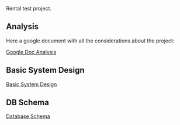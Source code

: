 Rental test project.
## Analysis
Here a google document with all the considerations about the project:

[Google Doc Analysis](https://docs.google.com/document/d/18Uu5sCGhP66XYpivaJN6ShhmwvXMJJ2f1jl9TQGIh80/edit?tab=t.0#heading=h.lptxaac2ewdo)

## Basic System Design
[Basic System Design](https://viewer.diagrams.net/?tags=%7B%7D&lightbox=1&highlight=0000ff&edit=_blank&layers=1&nav=1&title=system_design.drawio#R%3Cmxfile%3E%3Cdiagram%20name%3D%22Pagina-1%22%20id%3D%22hKlK21Qtvz9iypfL9PDR%22%3E5Vlbc5s4FP41ntl9aAaQMfgxcdLuQ9Jm63a2flRANmpkRIXwpb9%2Bj0Bc5cRuBpvu7JPRp9vROd%2B5SB6h2Xr3QeAkeuAhYSPHCncjdDtyHHuMxvCjkH2BeP6kAFaChnpQDczpT6JBS6MZDUnaGig5Z5ImbTDgcUwC2cKwEHzbHrbkrL1rglfEAOYBZib6Dw1lpFF7Mq07%2FiJ0FemtfccrOta4HKxPkkY45NsGhO5GaCY4l8XXejcjTCmv1Esx7%2F0LvZVggsTylAnLr4vPDw%2Bz7Q5%2F%2FJu%2BTz5%2B%2BZEt3iEtm9yXByYhnF83uZARX%2FEYs7savRE8i0OiVrWgVY%2B55zwB0AbwO5Fyr42JM8kBiuSa6V4QWOy%2F6fl5Y6EaV27ZvN01O2%2F3ulXIqgR8UQUaSnkmAvLKuUsqYbEi8pVxTmUoYDjhawLywDxBGJZ005YDa6qtqnG1NeBDG%2BQXjKPX3WCW6Z2uk8QwWG0OpdttRCWZJzg%2F%2FRZ8sq16wSUIzuOWRjdESLJ7XaemDsoJU81v7eDIdsCQObKtHWaioajhKhPrTHqbDkHqHsnpnEhOf1ByOsOGjjpaLJp95w8dp1pnPKR1HCN0fL6bf1lmauKciA2FIzrWH%2FdY4A1hf%2F5uQWXstYOK46Mrz4wqNrLMsGLbXhmA%2Bie9ZWhqQNJblyP9%2BL%2BQL8cG6edS0IQYNjvCZ5wmRSm5pDtltz4YPekw2i7Lwgad%2FQNs9s%2BVJF1TWTl7TIIzBsW2IjJUsIkCA8az8HhY6EFryDmutQq7iNomhtpMhcXhtbp5QCvmsVJciNOoCqYNDSn8EUtJRJwjjoWUmqXgz9VtwzEiCNlR%2Ba3xvWh815FANQbMfu5huzbs5h4wW4mdHC%2F0Do%2BcwkFqZ0OdmtTr0KE4pp7VvDN1F%2FI7CzmdhQo9GAvl1KqO%2FXa2eQbbIMuCJYFewuAduJnsBDJGV4pZAZiZCACUM1K43F7rjjUNwyJHkZT%2BxE%2F5UooxiTpRfkb3ZuTeqrUgLaVFhrIrks44A0Eqni8pYx2oj2KgY83qbaBBJu8AmdC5YoBvWOVhP%2F%2FBDINU8XLPKPivQMdj5lPh6fdPFYCD51Xu%2F58yCctU%2BtemcPvRsWu5LR2PfVPHk0vGWdu8%2FObU35KniPNn5QQbop3u%2F%2BAEbscJbOSflgnP5gX22Mx8w70deZd8PEInJsFhX4%2BQ4UE3EEw%2BLZf55W%2F4krh6FCpjjjdwSWyfUNwFmdhUpVyj0gsYTlMadC%2FGB%2Bu2KzSZNmq3d9aVZfmvFnCq8UgEhXOqEFbT2%2FSE3%2B8N9YWHkMuUgva0eg0oazjrjcUgELSzVCXkkXIQSIL3jWE6sfyC0OVOL8mGOtfL9nD4KETotTi1zeo0wft1npXBbCsK6bF4F%2BozSR8KVG0%2F6yE0Ibutzslp1dAbci0067%2BACsvUf6Shu38B%3C%2Fdiagram%3E%3C%2Fmxfile%3E#%7B%22pageId%22%3A%22hKlK21Qtvz9iypfL9PDR%22%7D)

## DB Schema
[Database Schema](https://viewer.diagrams.net/?tags=%7B%7D&lightbox=1&highlight=0000ff&edit=_blank&layers=1&nav=1&title=database.drawio#R%3Cmxfile%3E%3Cdiagram%20name%3D%22Pagina-1%22%20id%3D%22u7Kpg7bZ3AoJ5nyOm1zw%22%3E7V1tc6M4Ev41%2BTgpMC%2B2P44zM7tXl7nLTebq5j65CCg2txhxICfx%2FvoVWGBDCxvbICmxtqZqY4IJdD%2BSup9%2B1NxYd6u331IvWX7HAYpuRkbwdmN9uRmNRoY9pf%2FLj2y2R8ypY2yPLNIwYMd2Bx7DPxE7WJ62DgOU1U4kGEckTOoHfRzHyCe1Y16a4tf6ac84qv%2FVxFsgcODR9yJ49D9hQJbsqOlOd7%2F4HYWLJfvTk9F4%2B4uVV57MniRbegF%2B3Ttkfb2x7lKMyfan1dsdinLrlXbZfu9by2%2BrG0tRTLp84e5x%2FOufn17Sh41hOEYy%2FXX3nHwq%2FfPiRWv2xOxuyaY0wSLF6%2BTGmmUkxX%2BgOxzhlP4iQM%2FeOqJ%2FeQZvhN3bC0oJeuO5yXsqL76zBMUQwitE0g09j33LdpnxGHwqY77u%2BcJmx5Z7bhiVBz3m%2F0V17Z2J6A%2FMSidYzAUGeyQeCXGcAcNlr%2BEq8mL6afaMY%2FLIfmPQz%2F4yjIJ7b4PX%2BQ1nxPP%2FKD%2FNljgN%2F6Tne%2FS%2BvpiF4b2UsKFhGbUzHvNvsmumKKPnPJR%2BMBuHvntvtRPvvYyUd4OjyEuycOuV%2FIsrL12E8QwTglfspNdlSNBj4vn5Oa90uOc3QlbVTbKHvQ9jVN33PmBiXFgCouUwMJsYglg5hgVzdAAL7HI%2FclDGC%2Fr87dibQOxNOH%2FOavw1LyIojT2CZngdBxkAYPUk52NyDDBJTx8ZD38HkKS2JG2eeQ6jqHHIi8JFTD9G6Dn%2FWu6MkM6Nn9nhVRgE%2BZVnGYVFGC%2Fui9O%2B2LsjP5hd8kOYfv05KqbAJf0ioleYJTiMSWEoZ0b%2FUdPdGbfOjUPv9Y5%2BNnef6b%2F89JTc0aFGUi8s4IMoiF9RDuRZiuk4ZBNLB7x2xKHbGYabuvuPobIJk94mqAkAQ%2BytkEaCcCS4spEA13Y%2FJBuNBOFImMpGgu0AKFB7IUQ0GC4FwwmBSpkDdQ1ih4MDDGITTKPMaO7TDE5jQgImHOmYgEGkTwNWemkNClmg4GQcgkEBg8mV9xau1qu57%2BV%2B0eGEDGBU7Jg0YIwhTYSCBSopDmrDJV7g2Iu%2B7o5S89EEGAXMeLtz7jFOmMn%2BhwjZMKrDWxNcNyjKp6Nf%2Bfepw9jH%2F7LLFR%2B%2BvNU%2Bbdgn6AhGR2V4nfrowHM6bKUkXrpAHWLC3AgHPZiiyCPhS51d7N891pW4x3mf7rGvxD3jd%2BmeqQ1WPeAviaT4uIwVD5Di1bH91cB2BlsOYH7Z0WKnscKVZ8434jEjDVc5GMOs698ZSnXdoM%2B6QYXEk%2BoGXCR8%2FLrB1Oo6bDsav40Z6z4821l0ro%2Bmgw1WXVMZLOGpYHf5GB0uwdFlFOnOP3EuGA4LsJCSrVMNBzlw4JTVxMKhXLw1UzoQJk6I4Q6UVASDwgSgQCsvjDQaJKCBU0wRjIYRQMNTmJLlPKDxvIaEBEhwkjDBkIC5VuJl2StOAw0I8YDglVAEA4JThF9Sh87j9eoJpRoUF4eWbWRhOyhsCApzYt6aY9ceG85kMrIcSyREIAnBGOZ54m1W9PHn9A8tcTAvuIlvmpuQAZqx9JkEchUlPBY03nj1aGKyzgj9a2kBFI0R0RixDOkYgRxGkZ%2FM6UOEzyEK5p4WA8pAhnR2awrpjAD762L62ILDL%2Fa36KlDDkCk811TSG00AKJnD1ng4CjLBYMDMh3emiznhPo81pAQDwlbOhVqWhATAAky9TNllscs9snsygVUoX7%2FwwiSAR1Ndpo8Yueb96igmcJ8%2BAGlWa6C%2B%2Bz7KMt%2B5rOOFtT0KaiZdt%2FtpAU1U5iJtwzjjsYftxj%2F%2FQlqpjAB1YKavqKESQtMFBLUmCUFsgeAIkjMrTEnm0TXxUTiQBVtjWnA7HIHC005yACFdMbBNGAGoeVWvYDh5L3r8qU1pgFL55pekAUH6doa04Dbc7ynMApJiGDqpyExPCSka2tMA%2B4%2Fiqih5utMU9OSUCFfYGNaHE3mWxKmKNOY6AET7VziSQIbwaDg9D4BUGihaHpjoGlM1aC0eEGWw7HLQQrtwtHSw65XP%2BdCwxilN21bh484pR9WWrTlWjZ2PmxFON8LiZZmpTux0r0j6BhSbo39%2Fzjqvo%2FPWpsWpK01N3sM0QKQeoCk6wDcAQMryOXTSDvVKlSFQMMj8aSCpgz9DqhUOaJmjSTpSOJpjOQiaQxw8SHb51Tz7NH%2BOWO1GuiYZV%2BmD%2B%2BhcjvI%2B%2FOQCmmw2UiDbX6kA%2BeWwVQKFb0tIwt2hs%2BCBzQcJNu%2Br%2F4WF8lLpPscDZ4At4KnX5B8jITXGQGw6oR3qIjzBGSqmvA6sAKtE17FQKNcwtu9KaLAEMvtXL8fcDRBGbewGKu1U0B%2F%2BvcBLedCojZ%2FYC%2FSXMkQk9AZbSUU6yBQvaeOw7pplk0p5EhvI2CWd7AvrFrlnc00QBQAiPweAqYDJxNW484T%2FdwDOsUfMMXXvY1PWvmgnsVf5jTtPECZn4ZJ3tRAz2wKzGwKSMxdmKsxsNCZh6y1rlgJnMjXnruwbLLFiZYZqwIS%2BWp0F%2FIbFVuoESIdIQoo011YLNP1B3UQIn9XrAsLVE2xVFikXHpSUQMy8vfMurBGxUJYDRElICK9V5dZipCkybJspy7Mup3SWOmwOKv49IDSkNrggJM6K7bcru%2BkKzubqaLYGstVPZp1xzlH3HaJh7qqHqt9C6q4aCr5tZuiXFQOjeNjaNq3g9hXH%2FL1YsdLuo1XIn5qNmrb3in71gBk41TyGz3FDc5J18FZLnfKDE65mmRx8%2Bek6wo3FjQ4x%2FXBOWq%2BhnTwwSk37BHo%2Ba6Ds3fPdx2aP8cb9NOIw5fxPLz7VxjOaDz2CZIhwF%2FZ0kvyH1lgX6sHGo0ofhvVN8t59XJjcZ2q3PgcvqHgB37N2Lkpfs1reBm7eLNyWWZDPoqLkLReTWwt%2B3Hyqvptdt6azxEvAby0SsKcaX042hxW3exSxOvN%2F5DrOOz%2FH3nuWK8RGxxMlOXY35EXNA7NcFAOt05eCVKc%2FCwHldFvvkqK%2BSS%2F6Da73tanmdnzn5%2F2S9CdANA%2Byg5WisV6vcO7Z0uv02cjoRftCtLFgN8T67U4kmvamjn37YyCsLye2UJTnG%2F90VHrWycan1OlP%2FFq%2FVbhuY%2FdoaeEWCc3mKw6YeWKcvtb3SH7Y5C3IeN8GHS6nAAcwIqYCYDAOMm91Q4stK3EY7EC7%2BGkPj%2FnU3AeoGXbxeGUFbqHBddtNnspaYsLBv9FMy8UEf%2FjapxhN5q%2Fu6ZkZ0BJ3RU7gxOKCnVGWRm%2BynmqYkiYNxxH8tAwYWJ4PWPDNBq0yYQjbBHrDpinXc%2FgmDQYZpcj1xfrDZg%2FXfPgkL5ywEznegaHY9W9YXJK3WK9AeW81zM4rEa%2BYXH0bmK9AUWzV%2BwNzg5Bsd6AufgVe0P6Mg6T8etZNybKrRvXnI2blfKmJKpcyQlgqY67ysEBYlxbdgI4gvn4FbnDbmSA0mncEczHr2iyskZ1d0xlR7kjmJBfz%2BgYm3Vv7F73JssdlmQt5q11syf7MW8NqzpwutK5IdQ5Ux5Uvsi7o%2FT5UiHY5zT1NnsnMLzurtzQiTkN%2FtllWfy3ruez6LHt%2FEmZh%2FLPpz9s77jXwifnrQpXNCs0pEau7PjeumZeqFltcyaSAxjOaweAM7q9J7xzN6%2BT6vaTRoTBe3kNT19RbTDtP8Y4u3PawdYjZ5rvgFMPKp0G60zLtxlEGWta89t2J%2BXXF9265rLWNecoo87FycHBdVgMJb4zDR%2BQkGTSm7%2FP26bZJ%2FDk957l3y7kwJo7wdGL3giuCnwkdqHl3y7k7Brw0aiRjxqJr1jh3y6kFpMU%2ByjLkJ5lFMALt2OaVMDAEj%2FZJPqF7Spghdc1TSpWYBIbUMtprCiAFV7zNJlYsTvsDd3roT8IDzRqVJqcri8xBhud%2B9vMPoFZQYtdLmmhf9glw3XQH9JwkI%2FXPa4vbpF0GlBapx8FOvNNYIXgR%2FGGBU0Q9tTb%2BlKs6NbWVYePPZAWIKKzSNGvOMSxpoOUmNHk93ybwPIHigONFNWQokAT9CkMKnVhQhmAyG9KO4XJmH4LnlogEdmGlk8wwOJmEZrMAxoSaYQIoHjsI%2BuMyJco8G8QLjM0ItEAUQUgIl%2BgwL1Bp0PXIIm6MLuxh6yzLqzafNb%2FkIL1uo4WE6YL2zq1Z73PZUbr0IHsnRptMDGdDYdmXUx3jxeaKRMspRsCJe%2BNKOOjFZK5OqEVF2i04VJRpZ0NNQw0Lk2qtsQaLlLhopqyztZv%2BVIYLaop6mzem9v%2Fv86NqNEiHS3K6elsSKPRYDWhZtUciQp4UU1TV95PnXYl62zu40BDRgXIqCatc2A1h61ImopVBDNcPZRUzECesVyWNGhUAQ2fjpYIGsiz6i1I6sGG0wlPLmw673UfrtRjNrlOTlcbsxxvtapF8wV0vakwxp0V8b0rvyuP9KL8Fmw3FybgTx4hKN3Mt5GynoT6lq%2B04uWktYuLk8FETpyo%2BNHHmOJEl7WGFICfgJVj2Pj4AnAH1rWSNKQ%2B3dREvVqTp8SkxiMXBU9qsLIVUbtpsCgIFt7bGMWCBcbd%2FjrNH1TjRUG8cFYpwXiBgbUOqFWBB49BFAwPSBlqDY4y%2BOC9gVIsPCA5uNYKChWgwdHbCIYG1JrG3krXGBTABkdd0xc26McUY7KfMNPnXH7HAcrP%2BAs%3D%3C%2Fdiagram%3E%3C%2Fmxfile%3E#%7B%22pageId%22%3A%22u7Kpg7bZ3AoJ5nyOm1zw%22%7D)
